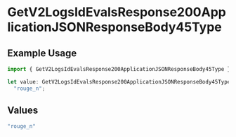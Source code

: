 # GetV2LogsIdEvalsResponse200ApplicationJSONResponseBody45Type

## Example Usage

```typescript
import { GetV2LogsIdEvalsResponse200ApplicationJSONResponseBody45Type } from "orq-poc-typescript-multi-env-version/models/operations";

let value: GetV2LogsIdEvalsResponse200ApplicationJSONResponseBody45Type =
  "rouge_n";
```

## Values

```typescript
"rouge_n"
```